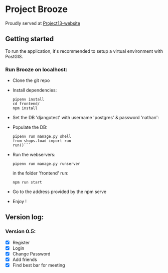 # Project Brooze

Proudly served at [Project13-website](https://project13.nathan-mimoun.live)

## Getting started

To run the application, it's recommended to setup a virtual environment with PostGIS.

### Run Brooze on localhost:
- Clone the git repo
- Install dependencies:

    ``` 
    pipenv install
    cd frontend/
    npm install
    ```

- Set the DB 'djangotest' with username 'postgres' & password 'nathan':
- Populate the DB:
    
    ```pipenv run manage.py migrate
    pipenv run manage.py shell
    from shops.load import run
    run()```
    
- Run the webservers:

     ```
     pipenv run manage.py runserver
     ```

  in the folder 'frontend' run: 

     ```
     npm run start
     ```
     
- Go to the address provided by the npm serve
      
- Enjoy !


## Version log:
### Version 0.5:

  - [x] Register
  - [x] Login
  - [x] Change Password
  - [x] Add friends
  - [x] Find best bar for meeting
